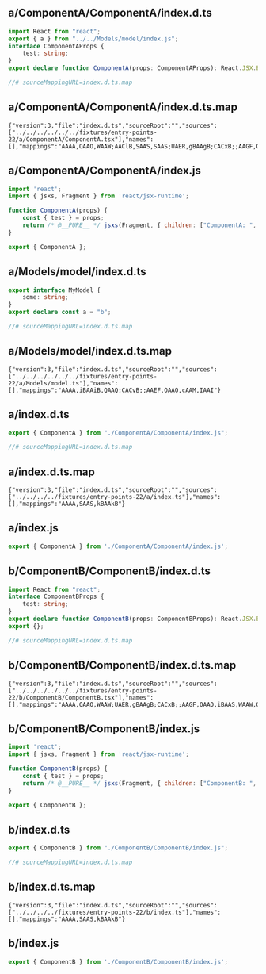 ## a/ComponentA/ComponentA/index.d.ts

```ts
import React from "react";
export { a } from "../../Models/model/index.js";
interface ComponentAProps {
	test: string;
}
export declare function ComponentA(props: ComponentAProps): React.JSX.Element;

//# sourceMappingURL=index.d.ts.map
```

## a/ComponentA/ComponentA/index.d.ts.map

```map
{"version":3,"file":"index.d.ts","sourceRoot":"","sources":["../../../../../../fixtures/entry-points-22/a/ComponentA/ComponentA.tsx"],"names":[],"mappings":"AAAA,OAAO,WAAW;AAClB,SAAS,SAAS;UAER,gBAAgB;CACxB;;AAGF,OAAO,iBAAS,WAAW,OAAO,kBAAkB,MAAM,IAAI"}
```

## a/ComponentA/ComponentA/index.js

```js
import 'react';
import { jsxs, Fragment } from 'react/jsx-runtime';

function ComponentA(props) {
	const { test } = props;
	return /* @__PURE__ */ jsxs(Fragment, { children: ["ComponentA: ", test] });
}

export { ComponentA };

```

## a/Models/model/index.d.ts

```ts
export interface MyModel {
	some: string;
}
export declare const a = "b";

//# sourceMappingURL=index.d.ts.map
```

## a/Models/model/index.d.ts.map

```map
{"version":3,"file":"index.d.ts","sourceRoot":"","sources":["../../../../../../fixtures/entry-points-22/a/Models/model.ts"],"names":[],"mappings":"AAAA,iBAAiB,QAAQ;CACvB;;AAEF,OAAO,cAAM,IAAI"}
```

## a/index.d.ts

```ts
export { ComponentA } from "./ComponentA/ComponentA/index.js";

//# sourceMappingURL=index.d.ts.map
```

## a/index.d.ts.map

```map
{"version":3,"file":"index.d.ts","sourceRoot":"","sources":["../../../../fixtures/entry-points-22/a/index.ts"],"names":[],"mappings":"AAAA,SAAS,kBAAkB"}
```

## a/index.js

```js
export { ComponentA } from './ComponentA/ComponentA/index.js';

```

## b/ComponentB/ComponentB/index.d.ts

```ts
import React from "react";
interface ComponentBProps {
	test: string;
}
export declare function ComponentB(props: ComponentBProps): React.JSX.Element;
export {};

//# sourceMappingURL=index.d.ts.map
```

## b/ComponentB/ComponentB/index.d.ts.map

```map
{"version":3,"file":"index.d.ts","sourceRoot":"","sources":["../../../../../../fixtures/entry-points-22/b/ComponentB/ComponentB.tsx"],"names":[],"mappings":"AAAA,OAAO,WAAW;UAER,gBAAgB;CACxB;;AAGF,OAAO,iBAAS,WAAW,OAAO,kBAAkB,MAAM,IAAI"}
```

## b/ComponentB/ComponentB/index.js

```js
import 'react';
import { jsxs, Fragment } from 'react/jsx-runtime';

function ComponentB(props) {
	const { test } = props;
	return /* @__PURE__ */ jsxs(Fragment, { children: ["ComponentB: ", test] });
}

export { ComponentB };

```

## b/index.d.ts

```ts
export { ComponentB } from "./ComponentB/ComponentB/index.js";

//# sourceMappingURL=index.d.ts.map
```

## b/index.d.ts.map

```map
{"version":3,"file":"index.d.ts","sourceRoot":"","sources":["../../../../fixtures/entry-points-22/b/index.ts"],"names":[],"mappings":"AAAA,SAAS,kBAAkB"}
```

## b/index.js

```js
export { ComponentB } from './ComponentB/ComponentB/index.js';

```
